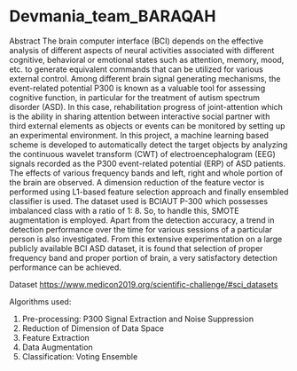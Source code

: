 # Devmania_team_BARAQAH
Abstract
The brain computer interface (BCI) depends on the effective analysis of different aspects of neural activities associated with different cognitive, behavioral or emotional states such as attention, memory, mood, etc. to generate equivalent commands that can be utilized for various external control. Among different brain signal generating mechanisms, the event-related potential P300 is known as a valuable tool for assessing cognitive function, in particular for the treatment of autism spectrum disorder (ASD). In this case, rehabilitation progress of joint-attention which is the ability in sharing attention between interactive social partner with third external elements as objects or events can be monitored by setting up an experimental environment. In this project, a machine learning based scheme is developed to automatically detect the target objects by analyzing the continuous wavelet transform (CWT) of electroencephalogram (EEG) signals recorded as the P300 event-related potential (ERP) of ASD patients. The effects of various frequency bands and left, right and whole portion of the brain are observed. A dimension reduction of the feature vector is performed using L1-based feature selection approach and finally ensembled classifier is used. The dataset used is BCIAUT P-300 which possesses imbalanced class with a ratio of 1: 8. So, to handle this, SMOTE augmentation is employed. Apart from the detection accuracy, a trend in detection performance over the time for various sessions of a particular person is also investigated. From this extensive experimentation on a large publicly available BCI ASD dataset, it is found that selection of proper frequency band and proper portion of brain, a very satisfactory detection performance can be achieved.

Dataset
https://www.medicon2019.org/scientific-challenge/#sci_datasets

Algorithms used:
1) Pre-processing: P300 Signal Extraction and Noise Suppression
2) Reduction of Dimension of Data Space
3) Feature Extraction
4) Data Augmentation
5) Classification: Voting Ensemble
    
